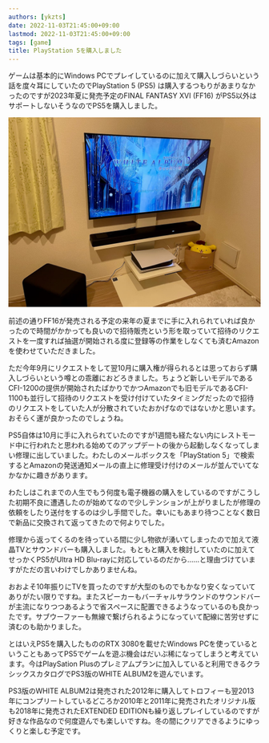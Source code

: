 ```yaml
---
authors: [ykzts]
date: 2022-11-03T21:45:00+09:00
lastmod: 2022-11-03T21:45:00+09:00
tags: [game]
title: PlayStation 5を購入しました
---
```


ゲームは基本的にWindows PCでプレイしているのに加えて購入しづらいという話を度々耳にしていたのでPlayStation 5 (PS5) は購入するつもりがあまりなかったのですが2023年夏に発売予定のFINAL FANTASY XVI (FF16) がPS5以外はサポートしないそうなのでPS5を購入しました。

<!--truncate-->

![PlayStation 5とHT-A5000が繋がれているBRAVIA X85KにPS3版のWHITE ALBUM2のタイトル画面が表示されている様子。](./img/ps5-with-bravia-and-ht-a5000.jpg)

前述の通りFF16が発売される予定の来年の夏までに手に入れられていれば良かったので時間がかかっても良いので招待販売という形を取っていて招待のリクエストを一度すれば抽選が開始される度に登録等の作業をしなくても済むAmazonを使わせていただきました。

ただ今年9月にリクエストをして翌10月に購入権が得られるとは思っておらず購入しづらいという噂との乖離におどろきました。ちょうど新しいモデルであるCFI-1200の提供が開始されたばかりでかつAmazonでも旧モデルであるCFI-1100も並行して招待のリクエストを受け付けていたタイミングだったので招待のリクエストをしていた人が分散されていたおかげなのではないかと思います。おそらく運が良かったのでしょうね。

PS5自体は10月に手に入れられていたのですが1週間も経たない内にレストモード中に行われたと思われる始めてのアップデートの後から起動しなくなってしまい修理に出していました。わたしのメールボックスを「PlayStation 5」で検索するとAmazonの発送通知メールの直上に修理受け付けのメールが並んでいてなかなかに趣きがあります。

わたしはこれまでの人生でもう何度も電子機器の購入をしているのですがこうした初期不良に遭遇したのが始めてなので少しテンションが上がりましたが修理の依頼をしたり送付をするのは少し手間でした。幸いにもあまり待つことなく数日で新品に交換されて返ってきたので何よりでした。

修理から返ってくるのを待っている間に少し物欲が湧いてしまったので加えて液晶TVとサウンドバーも購入しました。もともと購入を検討していたのに加えてせっかくPS5がUltra HD Blu-rayに対応しているのだから……と理由づけていますがただの言いわけでしかありませんね。

おおよそ10年振りにTVを買ったのですが大型のものでもかなり安くなっていてありがたい限りですね。またスピーカーもバーチャルサラウンドのサウンドバーが主流になりつつあるようで省スペースに配置できるようなっているのも良かったです。サブウーファーも無線で繋げられるようになっていて配線に苦労せずに済むのも助かりました。

とはいえPS5を購入したもののRTX 3080を載せたWindows PCを使っているということもあってPS5でゲームを遊ぶ機会はだいぶ稀になってしまうと考えています。今はPlaySation Plusのプレミアムプランに加入していると利用できるクラシックスカタログでPS3版のWHITE ALBUM2を遊んでいます。

PS3版のWHITE ALBUM2は発売された2012年に購入してトロフィーも翌2013年にコンプリートしているどころか2010年と2011年に発売されたオリジナル版も2018年に発売されたEXTENDED EDITIONも繰り返しプレイしているのですが好きな作品なので何度遊んでも楽しいですね。冬の間にクリアできるようにゆっくりと楽しむ予定です。
